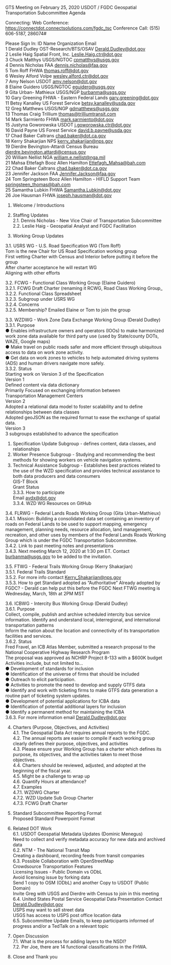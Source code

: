 GTS Meeting on February 25, 2020
USDOT / FGDC Geospatial Transportation Subcommittee Agenda

Connecting:
Web Conference: https://connectdot.connectsolutions.com/fgdc_tsc
Conference Call: (515) 606-5187, 286074#

Please Sign In:
ID    Name    Organization    Email   
1 Derald Dudley OST-Research/BTS/OSAV Derald.Dudley@dot.gov   
2 Leslie Haig Spatial Front, Inc. Leslie.Haig.ctr@dot.gov   
3 Chuck Matthys USGS/NGTOC cpmatthys@usgs.gov   
4 Dennis Nicholas FAA dennis.nicholas@faa.gov   
5 Tom Roff FHWA thomas.roff@dot.gov   
6 Wesley Alford Volpe wesley.alford.ctr@dot.gov   
7 Amy Nelson USDOT amy.nelson@dot.gov   
8 Elaine Guidero USGS/NGTOC eguidero@usgs.gov   
9 Gita Urban- Mathieux USGS/NGP burbanma@usgs.gov   
10 Gary Greening FHWA - Eastern Federal Lands gary.greening@dot.gov   
11 Betsy Kanalley US Forest Service betsy.kanalley@usda.gov   
12 Greg Matthews USGS/NGP gdmatthews@usgs.gov   
13 Thomas Craig Trillium thomas@trilliumtransit.com   
14 Mark Sarmiento FHWA mark.sarmiento@dot.gov  
15 Justyna Goworowska USDOT j.goworowska.ctr@dot.gov  
16 David Payne US Forest Service david.b.payne@usda.gov  
17 Chad Baker Caltrans chad.baker@dot.ca.gov  
18 Kerry Shakarjian NPS kerry_shakarjian@nps.gov  
19 Dierdre Bevington-Attardi Census Bureau dierdre.bevington.attardi@census.gov  
20 William Nellist NGA william.e.nellist@nga.mil  
21 Mahsa Ettefagh Booz Allen Hamilton Ettefagh_Mahsa@bah.com  
22 Chad Baker Caltrans chad.baker@dot.ca.gov  
23 Jennifer Jackson FAA Jennifer.Jackson@faa.gov  
24 Tom Springsteen Booz Allen Hamilton - HIFLD Support Team springsteen_thomas@bah.com  
25 Samantha Lubkin FHWA Samantha.Lubkin@dot.gov  
26 Joe Hausman FHWA joseph.hausman@dot.gov  

1. Welcome / Introductions

2. Staffing Updates  
2.1. Dennis Nicholas - New Vice Chair of Transportation Subcommittee  
2.2. Leslie Haig - Geospatial Analyst and FGDC Facilitation  

3. Working Group Updates

3.1. USRS WG - U.S. Road Specification WG (Tom Roff)  
Tom is the new Chair for US Road Specification working group  
First vetting Charter with Census and Interior before putting it before the group  
After charter acceptance he will restart WG  
Aligning with other efforts  

3.2. FCWG - Functional Class Working Group (Elaine Guidero)  
3.2.1. FCWG Draft Charter (renaming it RCWG, Road Class Working Group_    
3.2.2. Functional Class Spreadsheet  
3.2.3. Subgroup under USRS WG  
3.2.4. Concerns  
3.2.5. Membership? Emailed Elaine or Tom to join the group  

3.3. WZDWG - Work Zone Data Exchange Working Group (Derald Dudley)    
3.3.1. Purpose  
● Enables infrastructure owners and operators (IOOs) to make harmonized  
work zone data available for third party use (used by State/county DOTs, WAZE, Google maps)    
● Make travel on public roads safer and more efficient through ubiquitous access to data on work zone activity.  
● Get data on work zones to vehicles to help automated driving systems (ADS) and human drivers navigate more safely.    
3.3.2. Status  
Starting work on Version 3 of the Specification       
Version 1   
Defined content via data dictionary  
Primarily Focused on exchanging information between  
Transportation Management Centers    
Version 2   
Adopted a relational data model to foster scalability and to define  
relationships between data classes  
Adopted geoJSON as the required format to ease the exchange of spatial data.   
Version 3   
3 subgroups established to advance the specification  
1) Specification Update Subgroup - defines content, data classes, and relationships
2) Worker Presence Subgroup - Studying and recommending the best methods for showing workers on vehicle navigation
systems.  
3) Technical Assistance Subgroup - Establishes best practices related to the use of the WZD specification and
provides technical assistance to both data producers and data consumers  
GIS-T Block  
Grant Status  
3.3.3. How to participate  
Email avdx@dot.gov  
3.3.4. WZD WG Resources on GitHub    

3.4. FLRWG - Federal Lands Roads Working Group (Gita Urban-Mathieux)    
3.4.1. Mission: Building a consolidated data set containing an inventory of roads on Federal Lands to be used to support mapping, emergency management, planning needs, resource allocation, land management, recreation, and other uses by members of the Federal Lands Roads Working Group which is under the FGDC Transportation Subcommittee.    
3.4.2. Link to past meeting notes and presentations  
3.4.3. Next meeting March 12, 2020 at 1:30 pm ET. Contact burbanma@usgs.gov to be added to the invitation.  

3.5. FTWG - Federal Trails Working Group (Kerry Shakarjian)  
3.5.1. Federal Trails Standard  
3.5.2. For more info contact Kerry_Shakarjian@nps.gov  
3.5.3. How to get Standard adopted as “Authoritative” Already adopted by FGDC? - Derald can help put this before the FGDC
Next FTWG meeting is Wednesday, March, 18th at 2PM MST  

3.6. ICBWG - Intercity Bus Working Group (Derald Dudley)   
3.6.1. Purpose   
Collect, compile, publish and archive scheduled intercity bus service information.  Identify and understand local, interregional, and international transportation patterns  
Inform the nation about the location and connectivity of its transportation facilities and services.  
3.6.2. Status  
Fred Fravel, an ICB Atlas Member, submitted a research proposal to the National Cooperative Highway Research Program  
The proposal was approved as NCHRP Project 8-133 with a $600K budget  
Activities include, but not limited to…  
● Development of standards for inclusion  
● Identification of the universe of firms that should be included  
● Outreach to elicit participation.  
● Activities to promote the need to develop and supply GTFS data  
● Identify and work with ticketing firms to make GTFS data generation a routine part of ticketing system updates.    
● Development of potential applications for ICBA data  
● Identification of potential additional layers for inclusion  
● Identify a permanent method for maintaining the ICBA  
3.6.3. For more information email Derald.Dudley@dot.gov

4. Charters (Purpose, Objectives, and Activities)  
4.1. The Geospatial Data Act requires annual reports to the FGDC.  
4.2. The annual reports are easier to compile if each working group clearly defines their purpose, objectives, and activities  
4.3. Please ensure your Working Group has a charter which defines its purpose, its objectives, and the activities taken to meet those objectives.   
4.4. Charters should be reviewed, adjusted, and adopted at the beginning of the fiscal year.   
4.5. Might be a challenge to wrap up   
4.6. Quantify Hours at attendance?  
4.7. Examples  
4.7.1. WZDWG Charter  
4.7.2. WZD Update Sub Group Charter  
4.7.3. FCWG Draft Charter  

5. Standard Subcommittee Reporting Format  
Proposed Standard Powerpoint Format  

6. Related DOT Work  
6.1. USDOT Geospatial Metadata Updates (Dominic Menegus)  
Need to collect and verify metadata accuracy for new data and archived data  
6.2. NTM - The National Transit Map  
Creating a dashboard, recording feeds from transit companies  
6.3. Possible Collaboration with OpenStreetMap  
Crowdsource Transportation Features  
Licensing Issues - Public Domain vs ODbL  
Avoid licensing issue by forking data  
Send 1 copy to OSM (ODbL) and another Copy to USDOT (Public Domain)  
Invite Greg with USGS and Dierdre with Census to join in this meeting  
6.4. United States Postal Service Geospatial Data Presentation Contact Derald.Dudley@dot.gov  
USPS may want to sell street data  
USGS has access to USPS post office location data  
6.5. Subcommittee Update Emails, to keep participants informed of progress and/or a TedTalk on a relevant topic  

7. Open Discussion  
7.1. What is the process for adding layers to the NSDI?  
7.2. Per Joe, there are 14 functional classifications in the FHWA.  

8. Close and Thank you  
